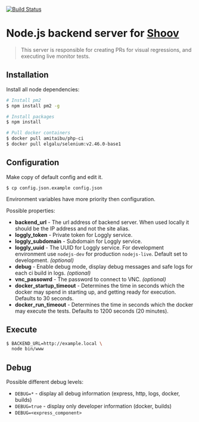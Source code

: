 [![Build Status](https://travis-ci.org/shoov/shoov.svg?branch=master)](https://travis-ci.org/shoov/shoov)
# Node.js backend server for [Shoov](https://github.com/shoov/shoov)

> This server is responsible for creating PRs for visual regressions, and executing live monitor tests.

## Installation

Install all node dependencies:

```bash
# Install pm2
$ npm install pm2 -g

# Install packages
$ npm install

# Pull docker containers
$ docker pull amitaibu/php-ci
$ docker pull elgalu/selenium:v2.46.0-base1
```

## Configuration

Make copy of default config and edit it.

    $ cp config.json.example config.json

Environment variables have more priority then configuration.

Possible properties:

* __backend_url__ - The url address of backend server. When used locally it should be the IP address and not the site alias.
* __loggly_token__ - Private token for Loggly service. 
* __loggly_subdomain__ - Subdomain for Loggly service. 
* __loggly_uuid__ - The UUID for Loggly service. For development environment use `nodejs-dev` for production `nodejs-live`. Default set to development. _(optional)_
* __debug__ - Enable debug mode, display debug messages and safe logs for each ci build in logs. _(optional)_
* __vnc_passowrd__ - The password to connect to VNC. _(optional)_
* __docker_startup_timeout__ - Determines the time in seconds which the docker may spend in starting up, and getting ready for execution. Defaults to 30 seconds.
* __docker_run_timeout__ - Determines the time in seconds which the docker may execute the tests. Defaults to 1200 seconds (20 minutes).

## Execute

```bash
$ BACKEND_URL=http://example.local \
  node bin/www
```
## Debug

Possible different debug levels:
* `DEBUG=*` - display all debug information (express, http, logs, docker, builds)
* `DEBUG=true` - display only developer information (docker, builds)
* `DEBUG=<express_component>`
